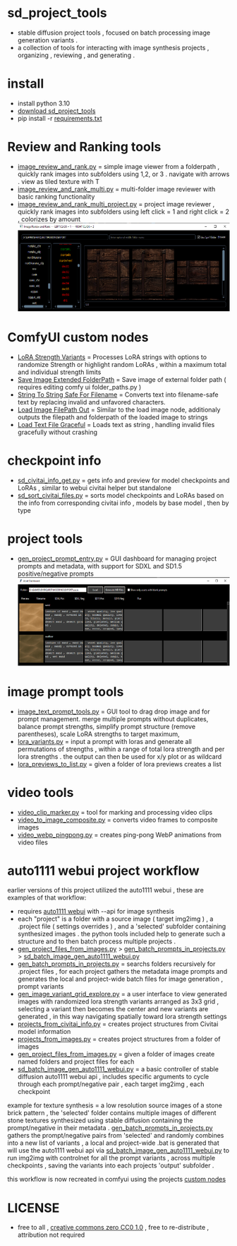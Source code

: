 # sd_project_tools
- stable diffusion project tools , focused on batch processing image generation variants . 
- a collection of tools for interacting with image synthesis projects , organizing , reviewing , and generating . 

# install
- install python 3.10
- [download sd_project_tools](https://github.com/CorvaeOboro/sd_project_tools/archive/refs/heads/master.zip)
- pip install -r [requirements.txt](https://github.com/CorvaeOboro/sd_project_tools/blob/main/requirements.txt)

# Review and Ranking tools
- [image_review_and_rank.py](https://github.com/CorvaeOboro/sd_project_tools/blob/main/image_review_and_rank.py) = simple image viewer from a folderpath , quickly rank images into subfolders using 1,2, or 3 . navigate with arrows . view as tiled texture with T 
- [image_review_and_rank_multi.py](https://github.com/CorvaeOboro/sd_project_tools/blob/main/image_review_and_rank_multi.py) = multi-folder image reviewer with basic ranking functionality
- [image_review_and_rank_multi_project.py](https://github.com/CorvaeOboro/sd_project_tools/blob/main/image_review_and_rank_multi_project.py) = project image reviewer , quickly rank images into subfolders using left click = 1 and right click = 2 , colorizes by amount 
 <a href="https://github.com/CorvaeOboro/sd_project_tools/blob/main/image_review_and_rank_multi_project.py"> <img src="/docs/image_review_and_rank_multi_project.png?raw=true" height="200" /> </a>

# ComfyUI custom nodes
- [LoRA Strength Variants](/comfyui/ComfyUI_OBORO_LoraStrengthVariants/lora_strength_variants.py) = Processes LoRA strings with options to randomize Strength or highlight random LoRAs , within a maximum total and individual strength limits
- [Save Image Extended FolderPath](/comfyui/ComfyUI_OBORO_SaveImageExtendedFolderPath/save_image_extended_folderpath.py) = Save image of external folder path ( requires editing comfy ui folder_paths.py )
- [String To String Safe For Filename](/comfyui/ComfyUI_OBORO_StringToStringSafeForFilename/string_safe_for_filename.py) = Converts text into filename-safe text by replacing invalid and unfavored characters.
- [Load Image FilePath Out](/comfyui/ComfyUI_OBORO_LoadImageFilePathOut/load_image_filepath_out.py) = Similar to the load image node, additionaly outputs the filepath and folderpath of the loaded image to strings
- [Load Text File Graceful](/comfyui/ComfyUI_OBORO_LoadTextFileGraceful/load_text_file_graceful.py) = Loads text as string , handling invalid files gracefully without crashing

# checkpoint info
- [sd_civitai_info_get.py](https://github.com/CorvaeOboro/sd_project_tools/blob/main/sd_civitai_info_get.py) = gets info and preview for model checkpoints and LoRAs , similar to webui civitai helper but standalone
- [sd_sort_civitai_files.py](https://github.com/CorvaeOboro/sd_project_tools/blob/main/sd_sort_civitai_files.py) = sorts model checkpoints and LoRAs based on the info from corresponding civitai info , models by base model , then by type

# project tools
- [gen_project_prompt_entry.py](https://github.com/CorvaeOboro/sd_project_tools/blob/main/gen_project_prompt_entry.py) = GUI dashboard for managing project prompts and metadata, with support for SDXL and SD1.5 positive/negative prompts
 <a href="https://github.com/CorvaeOboro/sd_project_tools/blob/main/gen_project_prompt_entry.py"> <img src="/docs/gen_project_prompt_entry.png?raw=true" height="200" /> </a>

# image prompt tools
- [image_text_prompt_tools.py](https://github.com/CorvaeOboro/sd_project_tools/blob/main/image_text_prompt_tools.py) = GUI tool to drag drop image and for prompt management. merge multiple prompts without duplicates, balance prompt strengths, simplify prompt structure (remove parentheses), scale LoRA strengths to target maximum, 
- [lora_variants.py](https://github.com/CorvaeOboro/sd_project_tools/blob/main/lora_variants.py) = input a prompt with loras and generate all permutations of strengths , within a range of total lora strength and per lora strengths . the output can then be used for x/y plot or as wildcard
- [lora_previews_to_list.py](https://github.com/CorvaeOboro/sd_project_tools/blob/main/lora_previews_to_list.py) = given a folder of lora previews creates a list

# video tools
- [video_clip_marker.py](https://github.com/CorvaeOboro/sd_project_tools/blob/main/video_clip_marker.py) = tool for marking and processing video clips
- [video_to_image_composite.py](https://github.com/CorvaeOboro/sd_project_tools/blob/main/video_to_image_composite.py) = converts video frames to composite images
- [video_webp_pingpong.py](https://github.com/CorvaeOboro/sd_project_tools/blob/main/video_webp_pingpong.py) = creates ping-pong WebP animations from video files

# auto1111 webui project workflow
earlier versions of this project utilized the auto1111 webui , these are examples of that workflow:
- requires [auto1111 webui](https://github.com/AUTOMATIC1111/stable-diffusion-webui) with --api for image synthesis
- each "project" is a folder with a source image ( target img2img ) , a .project file ( settings overrides ) , and a 'selected' subfolder containing synthesized images . the python tools included help to generate such a structure and to then batch process multiple projects . 
- [gen_project_files_from_images.py](https://github.com/CorvaeOboro/sd_project_tools/blob/main/gen_project_files_from_images.py)  > [gen_batch_prompts_in_projects.py](https://github.com/CorvaeOboro/sd_project_tools/blob/main/gen_batch_prompts_in_projects.py) > [sd_batch_image_gen_auto1111_webui.py](https://github.com/CorvaeOboro/sd_project_tools/blob/main/sd_batch_image_gen_auto1111_webui.py)
- [gen_batch_prompts_in_projects.py](https://github.com/CorvaeOboro/sd_project_tools/blob/main/gen_batch_prompts_in_projects.py) = searchs folders recursively for .project files , for each project gathers the metadata image prompts and generates the local and project-wide batch files for image generation ,  prompt variants
- [gen_image_variant_grid_explore.py](https://github.com/CorvaeOboro/sd_project_tools/blob/main/gen_image_variant_grid_explore.py) = a user interface to view generated images with randomized lora strength variants arranged as 3x3 grid , selecting a variant then becomes the center and new variants are generated , in this way navigating spatially toward lora strength settings
- [projects_from_civitai_info.py](https://github.com/CorvaeOboro/sd_project_tools/blob/main/projects_from_civitai_info.py) = creates project structures from Civitai model information
- [projects_from_images.py](https://github.com/CorvaeOboro/sd_project_tools/blob/main/projects_from_images.py) = creates project structures from a folder of images
- [gen_project_files_from_images.py](https://github.com/CorvaeOboro/sd_project_tools/blob/main/gen_project_files_from_images.py) = given a folder of images create named folders and project files for each
- [sd_batch_image_gen_auto1111_webui.py](https://github.com/CorvaeOboro/sd_project_tools/blob/main/sd_batch_image_gen_auto1111_webui.py) = a basic controller of stable diffusion auto1111 webui api , includes specific arguments to cycle through each prompt/negative pair , each target img2img , each checkpoint

example for texture synthesis = a low resolution source images of a stone brick pattern , the 'selected' folder contains multiple images of different stone textures synthesized using stable diffusion containing the prompt/negative in their metadata . [gen_batch_prompts_in_projects.py](https://github.com/CorvaeOboro/sd_project_tools/blob/main/gen_batch_prompts_in_projects.py) gathers the prompt/negative pairs from 'selected' and randomly combines into a new list of variants , a local and project-wide .bat is generated that will use the auto1111 webui api via [sd_batch_image_gen_auto1111_webui.py](https://github.com/CorvaeOboro/sd_project_tools/blob/main/sd_batch_image_gen_auto1111_webui.py) to run img2img with controlnet for all the prompt variants , across multiple checkpoints , saving the variants into each projects 'output' subfolder . 

this workflow is now recreated in comfyui using the projects [custom nodes](https://github.com/CorvaeOboro/sd_project_tools/blob/main/comfyui/)

# LICENSE
- free to all , [creative commons zero CC0 1.0](https://creativecommons.org/publicdomain/zero/1.0/) , free to re-distribute , attribution not required